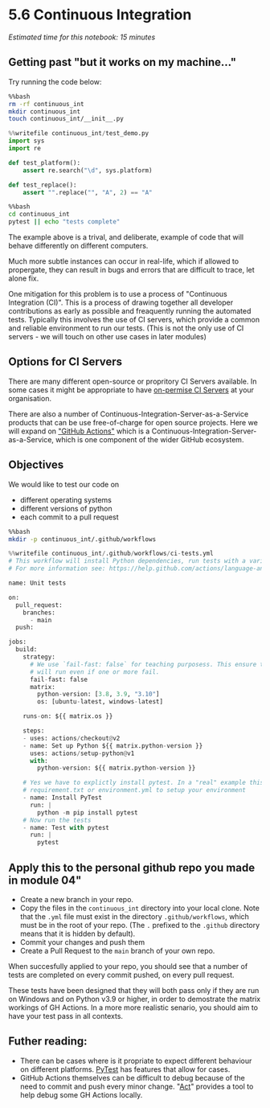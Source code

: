# 5.6 Continuous Integration

*Estimated time for this notebook: 15 minutes*

## Getting past "but it works on my machine..."

Try running the code below:


```bash
%%bash
rm -rf continuous_int
mkdir continuous_int
touch continuous_int/__init__.py
```


```python
%%writefile continuous_int/test_demo.py
import sys
import re

def test_platform():
    assert re.search("\d", sys.platform)

def test_replace():
    assert "".replace("", "A", 2) == "A"

```


```bash
%%bash
cd continuous_int
pytest || echo "tests complete"
```

The example above is a trival, and deliberate, example of code that will behave differently on different computers.

Much more subtle instances can occur in real-life, which if allowed to propergate, they can result in bugs and errors that are difficult to trace, let alone fix.

One mitigation for this problem is to use a process of "Continuous Integration (CI)". This is a process of drawing together all developer contributions as early as possible and freaquently running the automated tests. Typically this involves the use of CI servers, which provide a common and reliable environment to run our tests. (This is not the only use of CI servers - we will touch on other use cases in later modules)

## Options for CI Servers

There are many different open-source or propritory CI Servers available. In some cases it might be appropriate to have [on-permise CI Servers](https://en.wikipedia.org/wiki/Comparison_of_continuous_integration_software) at your organisation.

There are also a number of Continuous-Integration-Server-as-a-Service products that can be use free-of-charge for open source projects. Here we will expand on ["GitHub Actions"](https://docs.github.com/en/actions) which is a Continuous-Integration-Server-as-a-Service, which is one component of the wider GitHub ecosystem.


## Objectives

We would like to test our code on

* different operating systems
* different versions of python
* each commit to a pull request




```bash
%%bash
mkdir -p continuous_int/.github/workflows
```


```python
%%writefile continuous_int/.github/workflows/ci-tests.yml
# This workflow will install Python dependencies, run tests with a variety of Python versions, on Windows and Linux
# For more information see: https://help.github.com/actions/language-and-framework-guides/using-python-with-github-actions

name: Unit tests

on:
  pull_request:
    branches:
      - main
  push:

jobs:
  build:
    strategy:
      # We use `fail-fast: false` for teaching purposess. This ensure that all combinations of the matrix
      # will run even if one or more fail.
      fail-fast: false
      matrix:
        python-version: [3.8, 3.9, "3.10"]
        os: [ubuntu-latest, windows-latest]

    runs-on: ${{ matrix.os }}

    steps:
    - uses: actions/checkout@v2
    - name: Set up Python ${{ matrix.python-version }}
      uses: actions/setup-python@v1
      with:
        python-version: ${{ matrix.python-version }}

    # Yes we have to explictly install pytest. In a "real" example this could be included in a
    # requirement.txt or environment.yml to setup your environment
    - name: Install PyTest
      run: |
        python -m pip install pytest
    # Now run the tests
    - name: Test with pytest
      run: |
        pytest

```

## Apply this to the personal github repo you made in module 04"

* Create a new branch in your repo.
* Copy the files in the `continuous_int` directory into your local clone. Note that the `.yml` file must exist in the directory `.github/workflows`, which must be in the root of your repo. (The `.` prefixed to the `.github` directory means that it is hidden by default).
* Commit your changes and push them
* Create a Pull Request to the `main` branch of your own repo.


When succesfully applied to your repo, you should see that a number of tests are completed on every commit pushed, on every pull request.

These tests have been designed that they will both pass only if they are run on Windows and on Python v3.9 or higher, in order to demostrate the matrix workings of GH Actions. In a more more realistic senario, you should aim to have your test pass in all contexts.

## Futher reading:

* There can be cases where is it propriate to expect different behaviour on different platforms. [PyTest](https://docs.pytest.org/en/6.2.x/skipping.html) has features that allow for cases.
* GitHub Actions themselves can be difficult to debug because of the need to commit and push every minor change. "[Act](https://github.com/nektos/act)" provides a tool to help debug some GH Actions locally.
